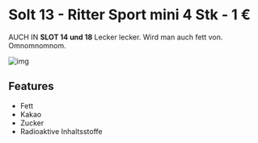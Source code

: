 [img]:https://github.com/zerocity/metalabAutomat/raw/master/13/1.jpg

# Solt 13 - Ritter Sport mini 4 Stk -  1 &euro;

AUCH IN **SLOT 14 und 18**
Lecker lecker. Wird man auch fett von. Omnomnomnom.

![img]



## Features
+ Fett
+ Kakao
+ Zucker
+ Radioaktive Inhaltsstoffe
